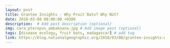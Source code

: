 ```yaml
---
layout: post
title: Grantee Insights - Why Fruit Bats? Why Not?
date: 2018-03-08 00:00:00 +0300
description:  # Add post description (optional)
img: cara_pteropus_ambakoana.jpg # Add image post (optional)
tags: [disease ecology, fruit bats, madagascar] # add tag
link: https://blog.nationalgeographic.org/2018/03/08/grantee-insights-why-fruit-bats-why-not/
---
```

